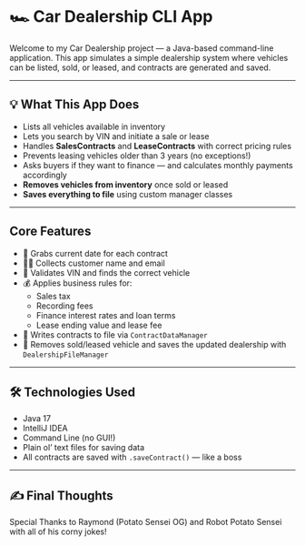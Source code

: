 # 🏎️ Car Dealership CLI App

Welcome to my Car Dealership project — a Java-based command-line application. This app simulates a simple dealership system where vehicles can be listed, sold, or leased, and contracts are generated and saved.

---

## 💡 What This App Does
- Lists all vehicles available in inventory  
- Lets you search by VIN and initiate a sale or lease  
- Handles **SalesContracts** and **LeaseContracts** with correct pricing rules  
- Prevents leasing vehicles older than 3 years (no exceptions!)  
- Asks buyers if they want to finance — and calculates monthly payments accordingly  
- **Removes vehicles from inventory** once sold or leased  
- **Saves everything to file** using custom manager classes

---

## Core Features
- 📅 Grabs current date for each contract
- 🧑‍💼 Collects customer name and email
- 🚗 Validates VIN and finds the correct vehicle
- 💰 Applies business rules for:
  - Sales tax
  - Recording fees
  - Finance interest rates and loan terms
  - Lease ending value and lease fee
- 📝 Writes contracts to file via `ContractDataManager`
- 🧹 Removes sold/leased vehicle and saves the updated dealership with `DealershipFileManager`
---

## 🛠️ Technologies Used

- Java 17  
- IntelliJ IDEA  
- Command Line (no GUI!)  
- Plain ol’ text files for saving data  
- All contracts are saved with `.saveContract()` — like a boss

---

## ✍️ Final Thoughts
Special Thanks to Raymond (Potato Sensei OG) and Robot Potato Sensei with all of his corny jokes!

